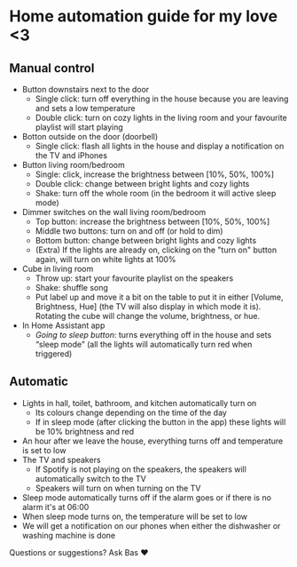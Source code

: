 # Home automation guide for my love <3

## Manual control
* Button downstairs next to the door
    * Single click: turn off everything in the house because you are leaving and sets a low temperature
    * Double click: turn on cozy lights in the living room and your favourite playlist will start playing
* Botton outside on the door (doorbell)
    * Single click: flash all lights in the house and display a notification on the TV and iPhones
* Button living room/bedroom
    * Single: click, increase the brightness between [10%, 50%, 100%]
    * Double click: change between bright lights and cozy lights
    * Shake: turn off the whole room (in the bedroom it will active sleep mode)
* Dimmer switches on the wall living room/bedroom
    * Top button: increase the brightness between [10%, 50%, 100%]
    * Middle two buttons: turn on and off (or hold to dim)
    * Bottom button: change between bright lights and cozy lights
    * (Extra) If the lights are already on, clicking on the "turn on" button again, will turn on white lights at 100%
* Cube in living room
    * Throw up: start your favourite playlist on the speakers
    * Shake: shuffle song
    * Put label up and move it a bit on the table to put it in either [Volume, Brightness, Hue] (the TV will also display in which mode it is). Rotating the cube will change the volume, brightness, or hue.
* In Home Assistant app
    * *Going to sleep button*: turns everything off in the house and sets “sleep mode” (all the lights will automatically turn red when triggered)

## Automatic
* Lights in hall, toilet, bathroom, and kitchen automatically turn on
    * Its colours change depending on the time of the day
    * If in sleep mode (after clicking the button in the app) these lights will be 10% brightness and red
* An hour after we leave the house, everything turns off and temperature is set to low
* The TV and speakers
    * If Spotify is not playing on the speakers, the speakers will automatically switch to the TV
    * Speakers will turn on when turning on the TV
* Sleep mode automatically turns off if the alarm goes or if there is no alarm it's at 06:00
* When sleep mode turns on, the temperature will be set to low
* We will get a notification on our phones when either the dishwasher or washing machine is done

Questions or suggestions? Ask Bas ❤️
